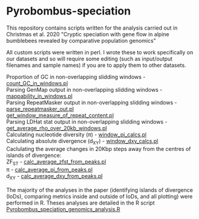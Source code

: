 # Pyrobombus-speciation
This repository contains scripts written for the analysis carried out in Christmas et al. 2020 "Cryptic speciation with gene flow in alpine bumblebees revealed by comparative population genomics"

All custom scripts were written in perl. I wrote these to work specifically on our datasets and so will require some editing (such as input/output filenames and sample names) if you are to apply them to other datasets.<br>

Proportion of GC in non-overlapping slidding windows - [count_GC_in_windows.pl](count_GC_in_windows.pl) <br>
Parsing GenMap output in non-overlapping slidding windows - [mappability_in_windows.pl](mappability_in_windows.pl) <br>
Parsing RepeatMasker output in non-overlapping slidding windows - <br>
[parse_repeatmasker_out.pl](parse_repeatmasker_out.pl) <br>
[get_window_measure_of_repeat_content.pl](get_window_measure_of_repeat_content.pl) <br>
Parsing LDHat stat output in non-overlapping slidding windows - [get_average_rho_over_20kb_windows.pl](get_average_rho_over_20kb_windows.pl)<br>
Calculating nucleotide diversity (π) - [window_pi_calcs.pl](window_pi_calcs.pl)<br>
Calculating absolute divergence (d<sub>XY</sub>) - [window_dxy_calcs.pl](window_dxy_calcs.pl)<br>
Caclulating the average changes in 20Kbp steps away from the centres of islands of divergence:  <br>
ZF<sub>ST</sub> - [calc_average_zfst_from_peaks.pl](calc_average_zfst_from_peaks.pl) <br>
π  - [calc_average_pi_from_peaks.pl](calc_average_pi_from_peaks.pl) <br>
d<sub>XY</sub> - [calc_average_dxy_from_peaks.pl](calc_average_dxy_from_peaks.pl) <br>
<br>
The majority of the analyses in the paper (identifying islands of divergence (IoDs), comparing metrics inside and outside of IoDs, and all plotting) were performed in R. Theses analyses are detailed in the R script [Pyrobombus_speciation_genomics_analysis.R](Pyrobombus_speciation_genomics_analysis.R)
